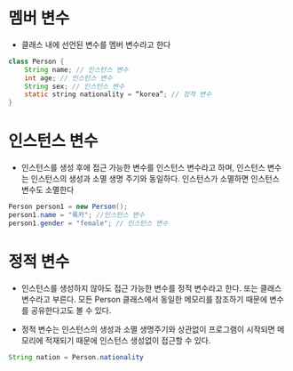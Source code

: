 # 멤버 변수
- 클래스 내에 선언된 변수를 멤버 변수라고 한다

```java
class Person {
    String name; // 인스턴스 변수
    int age; // 인스턴스 변수
    String sex; // 인스턴스 변수
    static string nationality = “korea”; // 정적 변수
}
```
# 인스턴스 변수

- 인스턴스를 생성 후에 접근 가능한 변수를 인스턴스 변수라고 하며, 인스턴스 변수는 인스턴스의 생성과 소멸 생명 주기와 동일하다. 인스턴스가 소멸하면 인스턴스 변수도 소멸한다

```java
Person person1 = new Person();
person1.name = "록카"; //인스턴스 변수
person1.gender = "female"; // 인스턴스 변수
```

# 정적 변수

- 인스턴스를 생성하지 않아도 접근 가능한 변수를 정적 변수라고 한다. 또는 클래스 변수라고 부른다. 모든 Person 클래스에서 동일한 메모리를 참조하기 때문에 변수를 공유한다고도 볼 수 있다.

- 정적 변수는 인스턴스의 생성과 소멸 생명주기와 상관없이 프로그램이 시작되면 메모리에 적재되기 때문에 인스턴스 생성없이 접근할 수 있다.

```java
String nation = Person.nationality
```